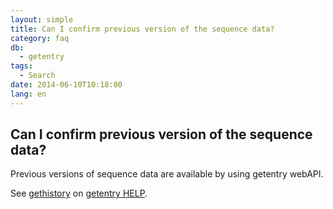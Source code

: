 ```yaml
---
layout: simple
title: Can I confirm previous version of the sequence data?
category: faq
db:
  - getentry
tags: 
  - Search
date: 2014-06-10T10:18:00
lang: en
---
```


## Can I confirm previous version of the sequence data?

<p>Previous versions of sequence data are available by using getentry webAPI. </p><p>See <a href="/services/getentry-e.html#gethistory">gethistory</a> on <a href="/services/getentry-e.html">getentry HELP</a>. </p>
